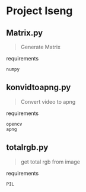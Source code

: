 # Project Iseng
## Matrix.py
>Generate Matrix

requirements
```
numpy
```

## konvidtoapng.py
>Convert video to apng

requirements
```
opencv
apng
```

## totalrgb.py
>get total rgb from image

requirements
```
PIL
```

